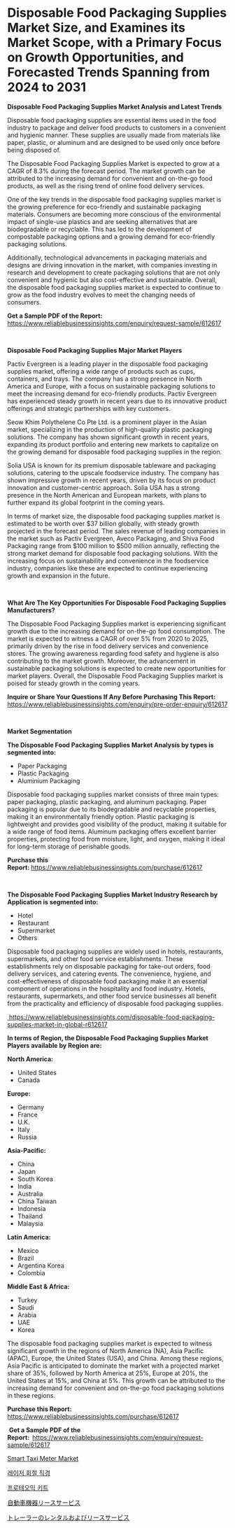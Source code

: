 <p><h1>Disposable Food Packaging Supplies Market Size, and Examines its Market Scope, with a Primary Focus on Growth Opportunities, and Forecasted Trends Spanning from 2024 to 2031</h1></p><p><strong>Disposable Food Packaging Supplies Market Analysis and Latest Trends</strong></p>
<p><p>Disposable food packaging supplies are essential items used in the food industry to package and deliver food products to customers in a convenient and hygienic manner. These supplies are usually made from materials like paper, plastic, or aluminum and are designed to be used only once before being disposed of.</p><p>The Disposable Food Packaging Supplies Market is expected to grow at a CAGR of 8.3% during the forecast period. The market growth can be attributed to the increasing demand for convenient and on-the-go food products, as well as the rising trend of online food delivery services. </p><p>One of the key trends in the disposable food packaging supplies market is the growing preference for eco-friendly and sustainable packaging materials. Consumers are becoming more conscious of the environmental impact of single-use plastics and are seeking alternatives that are biodegradable or recyclable. This has led to the development of compostable packaging options and a growing demand for eco-friendly packaging solutions.</p><p>Additionally, technological advancements in packaging materials and designs are driving innovation in the market, with companies investing in research and development to create packaging solutions that are not only convenient and hygienic but also cost-effective and sustainable. Overall, the disposable food packaging supplies market is expected to continue to grow as the food industry evolves to meet the changing needs of consumers.</p></p>
<p><strong>Get a Sample PDF of the Report:&nbsp;</strong> <a href="https://www.reliablebusinessinsights.com/enquiry/request-sample/612617">https://www.reliablebusinessinsights.com/enquiry/request-sample/612617</a></p>
<p>&nbsp;</p>
<p><strong>Disposable Food Packaging Supplies Major Market Players</strong></p>
<p><p>Pactiv Evergreen is a leading player in the disposable food packaging supplies market, offering a wide range of products such as cups, containers, and trays. The company has a strong presence in North America and Europe, with a focus on sustainable packaging solutions to meet the increasing demand for eco-friendly products. Pactiv Evergreen has experienced steady growth in recent years due to its innovative product offerings and strategic partnerships with key customers.</p><p>Seow Khim Polythelene Co Pte Ltd. is a prominent player in the Asian market, specializing in the production of high-quality plastic packaging solutions. The company has shown significant growth in recent years, expanding its product portfolio and entering new markets to capitalize on the growing demand for disposable food packaging supplies in the region.</p><p>Solia USA is known for its premium disposable tableware and packaging solutions, catering to the upscale foodservice industry. The company has shown impressive growth in recent years, driven by its focus on product innovation and customer-centric approach. Solia USA has a strong presence in the North American and European markets, with plans to further expand its global footprint in the coming years.</p><p>In terms of market size, the disposable food packaging supplies market is estimated to be worth over $37 billion globally, with steady growth projected in the forecast period. The sales revenue of leading companies in the market such as  Pactiv Evergreen, Aveco Packaging, and Shiva Food Packaging range from $100 million to $500 million annually, reflecting the strong market demand for disposable food packaging solutions. With the increasing focus on sustainability and convenience in the foodservice industry, companies like these are expected to continue experiencing growth and expansion in the future.</p></p>
<p>&nbsp;</p>
<p><strong>What Are The Key Opportunities For Disposable Food Packaging Supplies Manufacturers?</strong></p>
<p><p>The Disposable Food Packaging Supplies market is experiencing significant growth due to the increasing demand for on-the-go food consumption. The market is expected to witness a CAGR of over 5% from 2020 to 2025, primarily driven by the rise in food delivery services and convenience stores. The growing awareness regarding food safety and hygiene is also contributing to the market growth. Moreover, the advancement in sustainable packaging solutions is expected to create new opportunities for market players. Overall, the Disposable Food Packaging Supplies market is poised for steady growth in the coming years.</p></p>
<p><strong>Inquire or Share Your Questions If Any Before Purchasing This Report:</strong> <a href="https://www.reliablebusinessinsights.com/enquiry/pre-order-enquiry/612617">https://www.reliablebusinessinsights.com/enquiry/pre-order-enquiry/612617</a></p>
<p>&nbsp;</p>
<p><strong>Market Segmentation</strong></p>
<p><strong>The Disposable Food Packaging Supplies Market Analysis by types is segmented into:</strong></p>
<p><ul><li>Paper Packaging</li><li>Plastic Packaging</li><li>Aluminium Packaging</li></ul></p>
<p><p>Disposable food packaging supplies market consists of three main types: paper packaging, plastic packaging, and aluminum packaging. Paper packaging is popular due to its biodegradable and recyclable properties, making it an environmentally friendly option. Plastic packaging is lightweight and provides good visibility of the product, making it suitable for a wide range of food items. Aluminum packaging offers excellent barrier properties, protecting food from moisture, light, and oxygen, making it ideal for long-term storage of perishable goods.</p></p>
<p><strong>Purchase this Report:&nbsp;</strong><a href="https://www.reliablebusinessinsights.com/purchase/612617">https://www.reliablebusinessinsights.com/purchase/612617</a></p>
<p>&nbsp;</p>
<p><strong>The Disposable Food Packaging Supplies Market Industry Research by Application is segmented into:</strong></p>
<p><ul><li>Hotel</li><li>Restaurant</li><li>Supermarket</li><li>Others</li></ul></p>
<p><p>Disposable food packaging supplies are widely used in hotels, restaurants, supermarkets, and other food service establishments. These establishments rely on disposable packaging for take-out orders, food delivery services, and catering events. The convenience, hygiene, and cost-effectiveness of disposable food packaging make it an essential component of operations in the hospitality and food industry. Hotels, restaurants, supermarkets, and other food service businesses all benefit from the practicality and efficiency of disposable food packaging supplies.</p></p>
<p><a href="https://www.reliablebusinessinsights.com/disposable-food-packaging-supplies-market-in-global-r612617">&nbsp;https://www.reliablebusinessinsights.com/disposable-food-packaging-supplies-market-in-global-r612617</a></p>
<p><strong>In terms of Region, the Disposable Food Packaging Supplies Market Players available by Region are:</strong></p>
<p>
    <p> <strong> North America: </strong>
        <ul>
            <li>United States</li>
            <li>Canada</li>
        </ul>
        </p> 
    <p> <strong> Europe: </strong>
        <ul>
            <li>Germany</li>
            <li>France</li>
            <li>U.K.</li>
            <li>Italy</li>
            <li>Russia</li>
        </ul>
        </p> 
    <p> <strong> Asia-Pacific: </strong>
        <ul>
            <li>China</li>
            <li>Japan</li>
            <li>South Korea</li>
            <li>India</li>
            <li>Australia</li>
            <li>China Taiwan</li>
            <li>Indonesia</li>
            <li>Thailand</li>
            <li>Malaysia</li>
        </ul>
        </p> 
    <p> <strong> Latin America: </strong>
        <ul>
            <li>Mexico</li>
            <li>Brazil</li>
            <li>Argentina Korea</li>
            <li>Colombia</li>
        </ul>
        </p> 
    <p> <strong> Middle East & Africa: </strong>
        <ul>
            <li>Turkey</li>
            <li>Saudi</li>
            <li>Arabia</li>
            <li>UAE</li>
            <li>Korea</li>
        </ul>
    </p>
    </p>
<p><p>The disposable food packaging supplies market is expected to witness significant growth in the regions of North America (NA), Asia Pacific (APAC), Europe, the United States (USA), and China. Among these regions, Asia Pacific is anticipated to dominate the market with a projected market share of 35%, followed by North America at 25%, Europe at 20%, the United States at 15%, and China at 5%. This growth can be attributed to the increasing demand for convenient and on-the-go food packaging solutions in these regions.</p></p>
<p><strong>Purchase this Report: </strong><a href="https://www.reliablebusinessinsights.com/purchase/612617">https://www.reliablebusinessinsights.com/purchase/612617</a></p>
<p>&nbsp;<strong>Get a Sample PDF of the Report:&nbsp;&nbsp;</strong><a href="https://www.reliablebusinessinsights.com/enquiry/request-sample/612617">https://www.reliablebusinessinsights.com/enquiry/request-sample/612617</a></p>
<p><strong></strong></p>
<p><p><a href="https://github.com/globismark/Market-Research-Report-List-3/blob/main/smart-taxi-meter-market.md">Smart Taxi Meter Market</a></p><p><a href="https://medium.com/@kennayundt/%EA%B8%80%EB%A1%9C%EB%B2%8C-%EB%A0%88%EC%9D%B4%EC%A0%80-%EA%B0%84%EC%84%AD-%EC%A7%81%EA%B2%BD-%EC%8B%9C%EC%9E%A5-%EA%B7%9C%EB%AA%A8-%EB%B0%8F-%EC%A0%90%EC%9C%A0%EC%9C%A8-%EB%B6%84%EC%84%9D-%EC%A0%9C%ED%92%88-%EC%9C%A0%ED%98%95-%EC%9D%91%EC%9A%A9%EB%B3%84-%EC%A7%80%EC%97%AD%EB%B3%84-%EC%98%88%EC%B8%A1-2024-2031-d7bd645276a1">레이저 회절 직경</a></p><p><a href="https://github.com/valroy852/Market-Research-Report-List-1/blob/main/1015203125991.md">프로테오믹 키트</a></p><p><a href="https://github.com/ReganWisoky2023/Market-Research-Report-List-2/blob/main/3330302118554.md">自動車機器リースサービス</a></p><p><a href="https://github.com/cbigkbh02719/Market-Research-Report-List-2/blob/main/5345227118553.md">トレーラーのレンタルおよびリースサービス</a></p></p>